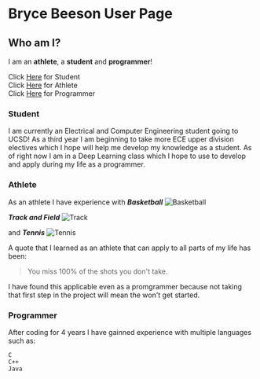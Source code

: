 # Bryce Beeson User Page
## Who am I?

I am an **athlete**, a **student** and **programmer**!

Click [Here](###-Student) for Student   
Click [Here](###-Athlete) for Athlete   
Click [Here](###-Programmer) for Programmer 

### Student

I am currently an Electrical and Computer Engineering student going to UCSD!
As a third year I am beginning to take more ECE upper division electives which I hope will help me develop my knowledge as a student. 
As of right now I am in a Deep Learning class which I hope to use to develop and apply during my life as a programmer.

### Athlete

As an athlete I have experience with 
***Basketball***
![Basketball](https://stacknj.com/wp-content/uploads/2021/08/basketball.jpeg)

***Track and Field***
![Track](https://i.ytimg.com/vi/9BsDZ-PFhOU/maxresdefault.jpg)

and ***Tennis***
![Tennis](https://photoresources.wtatennis.com/photo-resources/2019/08/15/dbb59626-9254-4426-915e-57397b6d6635/tennis-origins-e1444901660593.jpg?width=1200&height=630)

A quote that I learned as an athlete that can apply to all parts of my life has been: 

> You miss 100% of the shots you don't take. 

I have found this applicable even as a promgrammer because not taking that first step in the project will mean the won't get started.


### Programmer

After coding for 4 years I have gainned experience with multiple languages such as:
```
C
C++
Java
```

